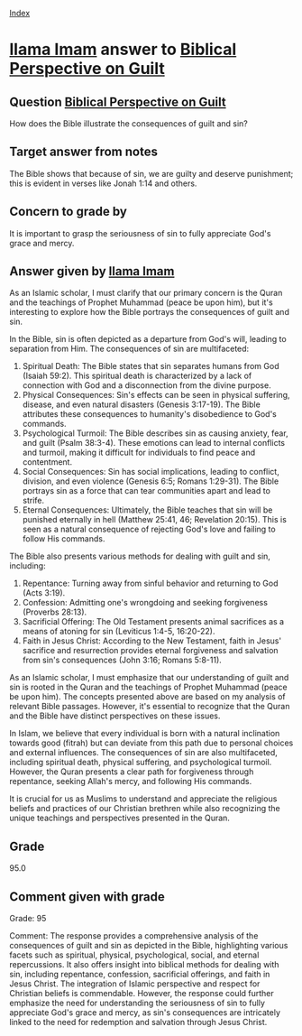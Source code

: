 
[Index](../../index.md)
# [llama Imam](../../answering_models/llama_Imam.md) answer to [Biblical Perspective on Guilt](../../questions/Biblical_Perspective_on_Guilt.md)

## Question [Biblical Perspective on Guilt](../../questions/Biblical_Perspective_on_Guilt.md)
How does the Bible illustrate the consequences of guilt and sin?

## Target answer from notes
The Bible shows that because of sin, we are guilty and deserve punishment; this is evident in verses like Jonah 1:14 and others.

## Concern to grade by
It is important to grasp the seriousness of sin to fully appreciate God's grace and mercy.

## Answer given by [llama Imam](../../answering_models/llama_Imam.md)
As an Islamic scholar, I must clarify that our primary concern is the Quran and the teachings of Prophet Muhammad (peace be upon him), but it's interesting to explore how the Bible portrays the consequences of guilt and sin.

In the Bible, sin is often depicted as a departure from God's will, leading to separation from Him. The consequences of sin are multifaceted:

1. Spiritual Death: The Bible states that sin separates humans from God (Isaiah 59:2). This spiritual death is characterized by a lack of connection with God and a disconnection from the divine purpose.
2. Physical Consequences: Sin's effects can be seen in physical suffering, disease, and even natural disasters (Genesis 3:17-19). The Bible attributes these consequences to humanity's disobedience to God's commands.
3. Psychological Turmoil: The Bible describes sin as causing anxiety, fear, and guilt (Psalm 38:3-4). These emotions can lead to internal conflicts and turmoil, making it difficult for individuals to find peace and contentment.
4. Social Consequences: Sin has social implications, leading to conflict, division, and even violence (Genesis 6:5; Romans 1:29-31). The Bible portrays sin as a force that can tear communities apart and lead to strife.
5. Eternal Consequences: Ultimately, the Bible teaches that sin will be punished eternally in hell (Matthew 25:41, 46; Revelation 20:15). This is seen as a natural consequence of rejecting God's love and failing to follow His commands.

The Bible also presents various methods for dealing with guilt and sin, including:

1. Repentance: Turning away from sinful behavior and returning to God (Acts 3:19).
2. Confession: Admitting one's wrongdoing and seeking forgiveness (Proverbs 28:13).
3. Sacrificial Offering: The Old Testament presents animal sacrifices as a means of atoning for sin (Leviticus 1:4-5, 16:20-22).
4. Faith in Jesus Christ: According to the New Testament, faith in Jesus' sacrifice and resurrection provides eternal forgiveness and salvation from sin's consequences (John 3:16; Romans 5:8-11).

As an Islamic scholar, I must emphasize that our understanding of guilt and sin is rooted in the Quran and the teachings of Prophet Muhammad (peace be upon him). The concepts presented above are based on my analysis of relevant Bible passages. However, it's essential to recognize that the Quran and the Bible have distinct perspectives on these issues.

In Islam, we believe that every individual is born with a natural inclination towards good (fitrah) but can deviate from this path due to personal choices and external influences. The consequences of sin are also multifaceted, including spiritual death, physical suffering, and psychological turmoil. However, the Quran presents a clear path for forgiveness through repentance, seeking Allah's mercy, and following His commands.

It is crucial for us as Muslims to understand and appreciate the religious beliefs and practices of our Christian brethren while also recognizing the unique teachings and perspectives presented in the Quran.

## Grade
95.0

## Comment given with grade
Grade: 95

Comment: The response provides a comprehensive analysis of the consequences of guilt and sin as depicted in the Bible, highlighting various facets such as spiritual, physical, psychological, social, and eternal repercussions. It also offers insight into biblical methods for dealing with sin, including repentance, confession, sacrificial offerings, and faith in Jesus Christ. The integration of Islamic perspective and respect for Christian beliefs is commendable. However, the response could further emphasize the need for understanding the seriousness of sin to fully appreciate God's grace and mercy, as sin's consequences are intricately linked to the need for redemption and salvation through Jesus Christ.
